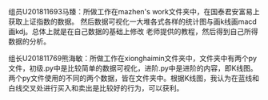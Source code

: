 组员U201811693马臻：所做工作在mazhen's work文件夹中，在国泰君安富易上获取上证指数的数据。
然后数据可视化一大堆各式各样的统计图与画k线画macd画kdj。总体上就是在自己数据的基础上修改
老师提供的教程，然后得到自己所得数据的分析。

组长U201811769熊海敏：所做工作在xionghaimin文件夹中，文件夹中有两个py文件，初级.py中是比较简单的数据可视化，进阶.py中是进阶的内容，即K线图。
两个py文件使用的不同的两个数据，皆在文件夹中。根据K线图，我认为在蓝线和白线交叉处进行买入和卖出是比较好的行为，可以获利。
